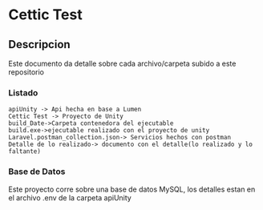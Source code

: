 # Cettic Test


## Descripcion

Este documento da detalle sobre cada archivo/carpeta subido a este repositorio

### Listado

```
apiUnity -> Api hecha en base a Lumen
Cettic Test -> Proyecto de Unity
build_Date->Carpeta contenedora del ejecutable
build.exe->ejecutable realizado con el proyecto de unity
Laravel.postman_collection.json-> Servicios hechos con postman
Detalle de lo realizado-> documento con el detalle(lo realizado y lo faltante)
```

### Base de Datos

Este proyecto corre sobre una base de datos MySQL, los detalles estan en el archivo
.env de la carpeta apiUnity
